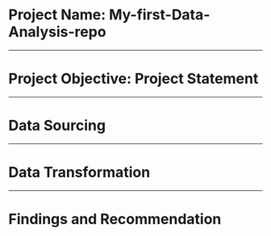 # Project Name: My-first-Data-Analysis-repo

----
# Project Objective: Project Statement



----
# Data Sourcing



----
# Data Transformation



----
# Findings and Recommendation

